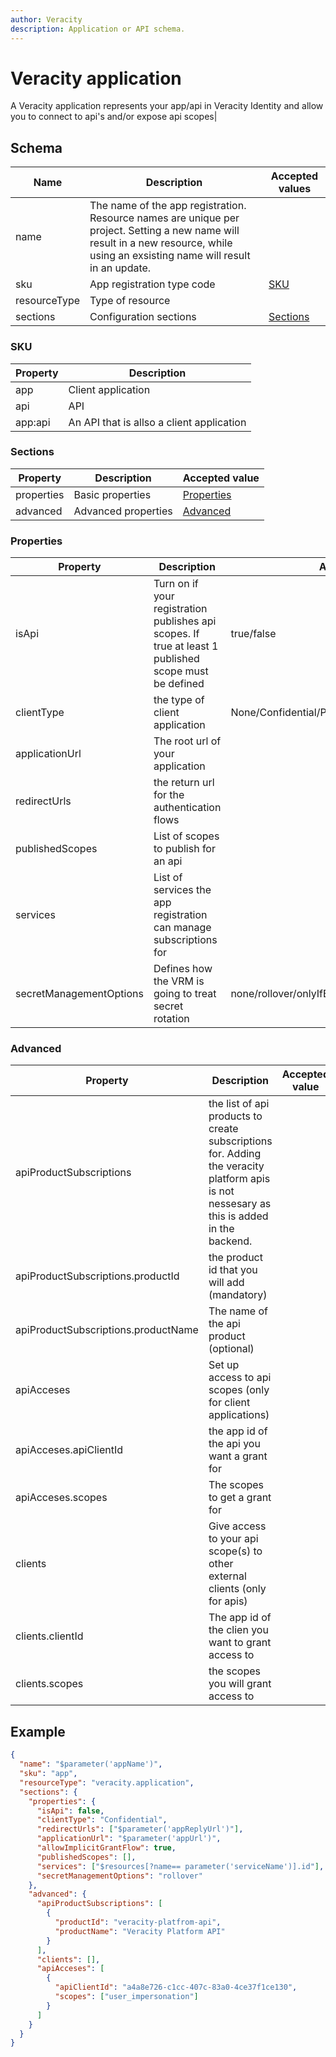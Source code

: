 ```yaml
---
author: Veracity
description: Application or API schema.
---
```


# Veracity application

A Veracity application represents your app/api in Veracity Identity and allow you to connect to api's and/or expose api scopes|

## Schema

|Name|Description|Accepted values|
|----|-----------|---------------|
|name|The name of the app registration. Resource names are unique per project. Setting a new name will result in a new resource, while using an exsisting name will result in an update.||
|sku|App registration type code|[SKU](#SKU)|
|resourceType|Type of resource||
|sections|Configuration sections|[Sections](#Sections)|

### SKU
|Property|Description|
|--------|-----------|
|app|Client application|
|api|API|
|app:api|An API that is allso a client application

### Sections
|Property|Description|Accepted value|
|--------|-----------|--------------|
|properties|Basic properties|[Properties](#Properties)|
|advanced|Advanced properties|[Advanced](#Advanced)|

### Properties
|Property|Description|Accepted value|
|--------|-----------|--------------|
|isApi|Turn on if your registration publishes api scopes. If true at least 1 published scope must be defined|true/false|
|clientType|the type of client application|None/Confidential/Public/Spa/ClientCredential/Native|
|applicationUrl|The root url of your application||
|redirectUrls|the return url for the authentication flows||
|publishedScopes|List of scopes to publish for an api||
|services|List of services the app registration can manage subscriptions for||
|secretManagementOptions|Defines how the VRM is going to treat secret rotation|none/rollover/onlyIfEmpty|

### Advanced
|Property|Description|Accepted value|
|--------|-----------|--------------|
|apiProductSubscriptions|the list of api products to create subscriptions for. Adding the veracity platform apis is not nessesary as this is added in the backend.||
|apiProductSubscriptions.productId|the product id that you will add (mandatory)||
|apiProductSubscriptions.productName|The name of the api product (optional)||
|apiAcceses|Set up access to api scopes (only for client applications)||
|apiAcceses.apiClientId|the app id of the api you want a grant for||
|apiAcceses.scopes|The scopes to get a grant for||
|clients|Give access to your api scope(s) to other external clients (only for apis)||
|clients.clientId|The app id of the clien you want to grant access to||
|clients.scopes|the scopes you will grant access to||

## Example

```json
{
  "name": "$parameter('appName')",
  "sku": "app",
  "resourceType": "veracity.application",
  "sections": {
    "properties": {
      "isApi": false,
      "clientType": "Confidential",
      "redirectUrls": ["$parameter('appReplyUrl')"],
      "applicationUrl": "$parameter('appUrl')",
      "allowImplicitGrantFlow": true,
      "publishedScopes": [],
      "services": ["$resources[?name== parameter('serviceName')].id"],
      "secretManagementOptions": "rollover"
    },
    "advanced": {
      "apiProductSubscriptions": [
        {
          "productId": "veracity-platfrom-api",
          "productName": "Veracity Platform API"
        }
      ],
      "clients": [],
      "apiAcceses": [
        {
          "apiClientId": "a4a8e726-c1cc-407c-83a0-4ce37f1ce130",
          "scopes": ["user_impersonation"]
        }
      ]
    }
  }
}
```